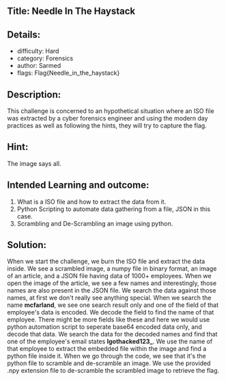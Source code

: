 ﻿## Title: Needle In The Haystack
 
## Details:
* difficulty: Hard
* category: Forensics 
* author: Sarmed
* flags: Flag{Needle_in_the_haystack}

## Description:
This challenge is concerned to an hypothetical situation where an ISO file was extracted by a cyber forensics engineer and using the modern day practices as well as following the hints, they will try to capture the flag.

## Hint:
The image says all.

## Intended Learning and outcome:
1. What is a ISO file and how to extract the data from it.
2. Python Scripting to automate data gathering from a file, JSON in this case.
3. Scrambling and De-Scrambling an image using python.

## Solution: 
When we start the challenge, we burn the ISO file and extract the data inside. We see a scrambled image, a numpy file in binary format, an image of an article, and a JSON file having data of 1000+ employees. When we open the image of the article, we see a few names and interestingly, those names are also present in the JSON file. We search the data against those names, at first we don't really see anything special. When we search the name **mcfarland**, we see one search result only and one of the field of that employee's data is encoded. We decode the field to find the name of that employee. There might be more fields like these and here we would use python automation script to seperate base64 encoded data only, and decode that data. We search the data for the decoded names and find that one of the employee's email states **Igothacked123_**. We use the name of that employee to extract the embedded file within the image and find a python file inside it. When we go through the code, we see that it's the python file to scramble and de-scramble an image. We use the provided .npy extension file to de-scramble the scrambled image to retrieve the flag.
